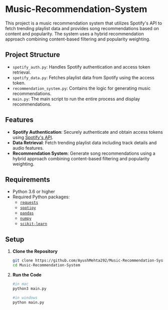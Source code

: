 # Music-Recommendation-System

This project is a music recommendation system that utilizes Spotify's API to fetch trending playlist data and provides song recommendations based on content and popularity. The system uses a hybrid recommendation approach combining content-based filtering and popularity weighting.

## Project Structure

- `spotify_auth.py`: Handles Spotify authentication and access token retrieval.
- `spotify_data.py`: Fetches playlist data from Spotify using the access token.
- `recommendation_system.py`: Contains the logic for generating music recommendations.
- `main.py`: The main script to run the entire process and display recommendations.

## Features

- **Spotify Authentication**: Securely authenticate and obtain access tokens using [Spotify's API](https://developer.spotify.com/dashboard/).
- **Data Retrieval**: Fetch trending playlist data including track details and audio features.
- **Recommendation System**: Generate song recommendations using a hybrid approach combining content-based filtering and popularity weighting.

## Requirements

- Python 3.6 or higher
- Required Python packages:
  - [`requests`](https://requests.readthedocs.io/)
  - [`spotipy`](https://spotipy.readthedocs.io/)
  - [`pandas`](https://pandas.pydata.org/)
  - [`numpy`](https://numpy.org/)
  - [`scikit-learn`](https://scikit-learn.org/stable/)

## Setup

1. **Clone the Repository**

   ```bash
   git clone https://github.com/AyushMehta292/Music-Recommendation-System.git
   cd Music-Recommendation-System

2. **Run the Code**

    ```bash
    #in mac
    python3 main.py

    #in windows
    python main.py